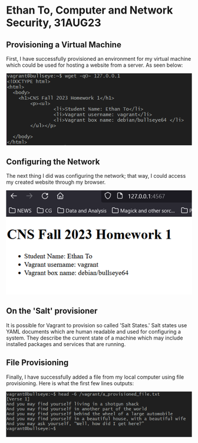 # Ethan To, Computer and Network Security, 31AUG23
## Provisioning a Virtual Machine
First, I have successfully provisioned an environment for my virtual machine which could be used for hosting a website from a server. As seen below:

![alt text](https://github.com/toethan777/To-CNS-Lab-2023/blob/main/HW1/Vagrant_html_working.png)



## Configuring the Network

The next thing I did was configuring the network; that way, I could access my created website through my browser.

![alt text](https://github.com/toethan777/To-CNS-Lab-2023/blob/main/HW1/Website_working.png)

## On the 'Salt' provisioner

It is possible for Vagrant to provision so called 'Salt States.' Salt states use YAML documents which are human readable and used for configuring a system. They describe the current state of a machine which may include installed packages and services that are running.

## File Provisioning

Finally, I have successfully added a file from my local computer using file provisioning. Here is what the first few lines outputs:

![alt text](https://github.com/toethan777/To-CNS-Lab-2023/blob/main/HW1/Working_file.png)

